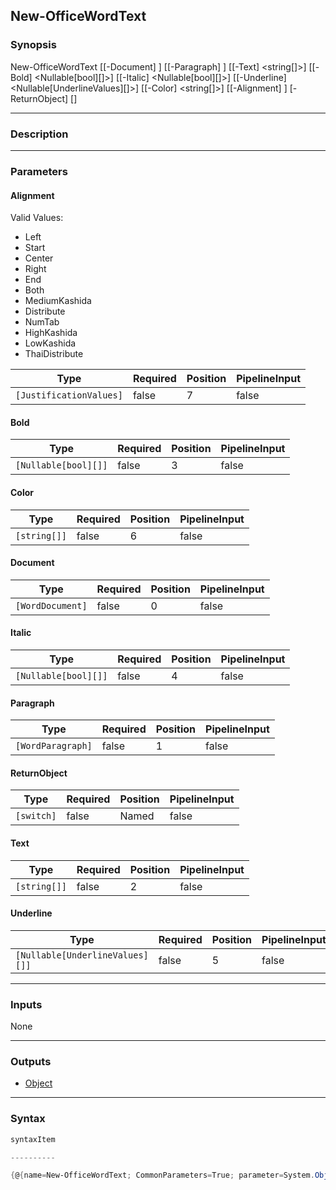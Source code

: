 New-OfficeWordText
------------------




### Synopsis

New-OfficeWordText [[-Document] <WordDocument>] [[-Paragraph] <WordParagraph>] [[-Text] <string[]>] [[-Bold] <Nullable[bool][]>] [[-Italic] <Nullable[bool][]>] [[-Underline] <Nullable[UnderlineValues][]>] [[-Color] <string[]>] [[-Alignment] <JustificationValues>] [-ReturnObject] [<CommonParameters>]




---


### Description


---


### Parameters
#### **Alignment**

Valid Values:

* Left
* Start
* Center
* Right
* End
* Both
* MediumKashida
* Distribute
* NumTab
* HighKashida
* LowKashida
* ThaiDistribute






|Type                   |Required|Position|PipelineInput|
|-----------------------|--------|--------|-------------|
|`[JustificationValues]`|false   |7       |false        |



#### **Bold**




|Type                |Required|Position|PipelineInput|
|--------------------|--------|--------|-------------|
|`[Nullable[bool][]]`|false   |3       |false        |



#### **Color**




|Type        |Required|Position|PipelineInput|
|------------|--------|--------|-------------|
|`[string[]]`|false   |6       |false        |



#### **Document**




|Type            |Required|Position|PipelineInput|
|----------------|--------|--------|-------------|
|`[WordDocument]`|false   |0       |false        |



#### **Italic**




|Type                |Required|Position|PipelineInput|
|--------------------|--------|--------|-------------|
|`[Nullable[bool][]]`|false   |4       |false        |



#### **Paragraph**




|Type             |Required|Position|PipelineInput|
|-----------------|--------|--------|-------------|
|`[WordParagraph]`|false   |1       |false        |



#### **ReturnObject**




|Type      |Required|Position|PipelineInput|
|----------|--------|--------|-------------|
|`[switch]`|false   |Named   |false        |



#### **Text**




|Type        |Required|Position|PipelineInput|
|------------|--------|--------|-------------|
|`[string[]]`|false   |2       |false        |



#### **Underline**




|Type                           |Required|Position|PipelineInput|
|-------------------------------|--------|--------|-------------|
|`[Nullable[UnderlineValues][]]`|false   |5       |false        |





---


### Inputs
None




---


### Outputs
* [Object](https://learn.microsoft.com/en-us/dotnet/api/System.Object)






---


### Syntax
```PowerShell
syntaxItem
```
```PowerShell
----------
```
```PowerShell
{@{name=New-OfficeWordText; CommonParameters=True; parameter=System.Object[]}}
```
